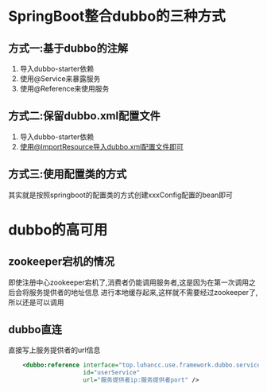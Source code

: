# SpringBoot整合dubbo的三种方式

## 方式一:基于dubbo的注解
1. 导入dubbo-starter依赖
2. 使用@Service来暴露服务
3. 使用@Reference来使用服务

## 方式二:保留dubbo.xml配置文件
1. 导入dubbo-starter依赖
2. 使用@ImportResource导入dubbo.xml配置文件即可

## 方式三:使用配置类的方式
其实就是按照springboot的配置类的方式创建xxxConfig配置的bean即可

# dubbo的高可用

## zookeeper宕机的情况
即使注册中心zookeeper宕机了,消费者仍能调用服务者,这是因为在第一次调用之后会将服务提供者的地址信息
进行本地缓存起来,这样就不需要经过zookeeper了,所以还是可以调用

## dubbo直连
直接写上服务提供者的url信息
~~~xml
    <dubbo:reference interface="top.luhancc.use.framework.dubbo.service.UserService"
                     id="userService"
                     url="服务提供者ip:服务提供者port" />
~~~
